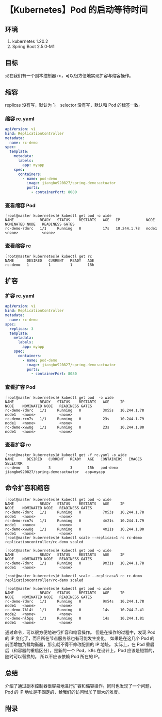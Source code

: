 # 【Kubernetes】Pod 的启动等待时间

## 环境

1. kubernetes 1.20.2
2. Spring Boot 2.5.0-M1

## 目标

现在我们有一个副本控制器 rc，可以很方便地实现扩容与缩容操作。

## 缩容

replicas 没有写，默认为 1。
selector 没有写，默认和 Pod 的标签一致。

### 缩容 rc.yaml

```yaml
apiVersion: v1
kind: ReplicationController
metadata:
  name: rc-demo
spec:
  template:
    metadata:
      labels:
        app: myapp
    spec:
      containers:
        - name: pod-demo
          image: jiangbo920827/spring-demo:actuator
          ports:
            - containerPort: 8080

```

### 查看缩容 Pod

```
[root@master kubernetes]# kubectl get pod -o wide
NAME            READY   STATUS    RESTARTS   AGE   IP            NODE    NOMINATED NODE   READINESS GATES
rc-demo-7dnrc   1/1     Running   0          17s   10.244.1.78   node1   <none>           <none>
```

### 查看缩容 rc

```
[root@master kubernetes]# kubectl get rc
NAME      DESIRED   CURRENT   READY   AGE
rc-demo   1         1         1       15h
```

## 扩容

### 扩容 rc.yaml

```yaml
apiVersion: v1
kind: ReplicationController
metadata:
  name: rc-demo
spec:
  replicas: 3
  template:
    metadata:
      labels:
        app: myapp
    spec:
      containers:
        - name: pod-demo
          image: jiangbo920827/spring-demo:actuator
          ports:
            - containerPort: 8080

```

### 查看扩容 Pod

```
[root@master kubernetes]# kubectl get pod  -o wide
NAME            READY   STATUS    RESTARTS   AGE     IP            NODE    NOMINATED NODE   READINESS GATES
rc-demo-7dnrc   1/1     Running   0          3m55s   10.244.1.78   node1   <none>           <none>
rc-demo-rcn7s   1/1     Running   0          23s     10.244.1.79   node1   <none>           <none>
rc-demo-xww8g   1/1     Running   0          23s     10.244.1.80   node1   <none>           <none>
```

### 查看扩容 rc

```
[root@master kubernetes]# kubectl get -f rc.yaml -o wide
NAME      DESIRED   CURRENT   READY   AGE   CONTAINERS   IMAGES                               SELECTOR
rc-demo   3         3         3       15h   pod-demo     jiangbo920827/spring-demo:actuator   app=myapp
```

## 命令扩容和缩容

```
[root@master kubernetes]# kubectl get pod -o wide
NAME            READY   STATUS    RESTARTS   AGE     IP            NODE    NOMINATED NODE   READINESS GATES
rc-demo-7dnrc   1/1     Running   0          7m53s   10.244.1.78   node1   <none>           <none>
rc-demo-rcn7s   1/1     Running   0          4m21s   10.244.1.79   node1   <none>           <none>
rc-demo-xww8g   1/1     Running   0          4m21s   10.244.1.80   node1   <none>           <none>
[root@master kubernetes]# kubectl scale --replicas=1 rc rc-demo
replicationcontroller/rc-demo scaled

[root@master kubernetes]# kubectl get pod -o wide
NAME            READY   STATUS    RESTARTS   AGE     IP            NODE    NOMINATED NODE   READINESS GATES
rc-demo-7dnrc   1/1     Running   0          9m31s   10.244.1.78   node1   <none>           <none>

[root@master kubernetes]# kubectl scale --replicas=3 rc rc-demo
replicationcontroller/rc-demo scaled

[root@master kubernetes]# kubectl get pod -o wide
NAME            READY   STATUS    RESTARTS   AGE     IP            NODE    NOMINATED NODE   READINESS GATES
rc-demo-7dnrc   1/1     Running   0          9m54s   10.244.1.78   node1   <none>           <none>
rc-demo-7kl4t   1/1     Running   0          14s     10.244.2.41   node2   <none>           <none>
rc-demo-nl5pq   1/1     Running   0          14s     10.244.1.81   node1   <none>           <none>

```

通过命令，可以很方便地进行扩容和缩容操作。
但是在操作的过程中，发现 Pod 的 IP 变化了，而且所在节点服务器也有可能发生变化。
如果是在这几个 Pod 的前面增加负载均衡器，那么就不得不修改配置的 IP 地址。
实际上，在 Pod 重启后（和容器的重启区分），是新的一个 Pod，k8s 在设计上，Pod 应该是短暂的，随时可以替换的。
所以不应该依赖 Pod 所在的 IP。

## 总结

介绍了通过副本控制器很容易地进行扩容和缩容操作。同时也发现了一个问题，Pod 的 IP 地址是不固定的，给我们的访问增加了很大的难度。

## 附录
